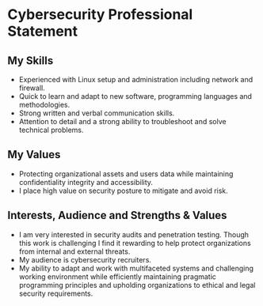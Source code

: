 # Cybersecurity Professional Statement

## My Skills
* Experienced with Linux setup and administration including network and firewall.
* Quick to learn and adapt to new software, programming languages and methodologies.
* Strong written and verbal communication skills.
* Attention to detail and a strong ability to troubleshoot and solve technical problems.

## My Values
* Protecting organizational assets and users data while maintaining confidentiality integrity and accessibility.
* I place high value on security posture to mitigate and avoid risk.

## Interests, Audience and Strengths & Values
* I am very interested in security audits and penetration testing. Though this work is challenging I find it rewarding to help protect organizations from internal and external threats. 
* My audience is cybersecurity recruiters.
* My ability to adapt and work with multifaceted systems and challenging working environment while efficiently maintaining pragmatic programming principles and upholding organizations to ethical and legal security requirements.